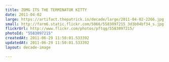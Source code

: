 ```yaml
---
title: ZOMG ITS THE TERMINATOR KITTY
date: 2011-04-02
large: https://artifact.thepatrick.io/decade/large/2011-04-02-2266.jpg
small: http://farm6.static.flickr.com/5066/5583097215_3d3b04bf34_s.jpg
flickrUrl: http://www.flickr.com/photos/pftqg/5583097215/
photoId: "5583097215"
createdAt: 2011-06-29 11:50:01.533392
updatedAt: 2011-06-29 11:50:01.533392
layout: decade-image

---
```


